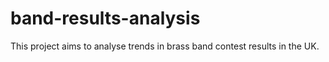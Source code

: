 # band-results-analysis
This project aims to analyse trends in brass band contest results in the UK.
